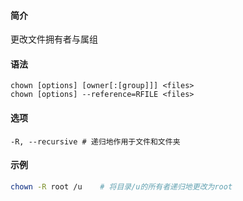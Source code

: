 #### 简介

更改文件拥有者与属组

#### 语法

```
chown [options] [owner[:[group]]] <files>
chown [options] --reference=RFILE <files>
```

#### 选项

```
-R, --recursive	# 递归地作用于文件和文件夹
```



#### 示例

```bash
chown -R root /u	# 将目录/u的所有者递归地更改为root
```

